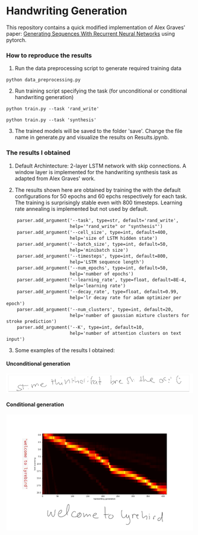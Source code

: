 # Handwriting Generation
This repository contains a quick modified implementation of Alex Graves' paper: [Generating Sequences With Recurrent Neural Networks](https://arxiv.org/abs/1308.0850) using pytorch.

### How to reproduce the results
1. Run the data preprocessing script to generate required training data 
```
python data_preprocessing.py
```

2. Run training script specifying the task (for unconditional or conditional handwriting generation)
```
python train.py --task 'rand_write'
```

```
python train.py --task 'synthesis'
```

3. The trained models will be saved to the folder 'save'. Change the file name in generate.py and visualize the results on Results.ipynb.

### The results I obtained
1. Default Archintecture: 2-layer LSTM network with skip connections. A window layer is implemented for the handwriting synthesis task as adapted from Alex Graves' work.

2. The results shown here are obtained by training the with the default configurations for 50 epochs and 60 epchs respectively for each task. The training is surprisingly stable even with 800 timesteps. Learning rate annealing is implemented but not used by default.

```
    parser.add_argument('--task', type=str, default='rand_write',
                        help='"rand_write" or "synthesis"')
    parser.add_argument('--cell_size', type=int, default=400,
                        help='size of LSTM hidden state')
    parser.add_argument('--batch_size', type=int, default=50,
                        help='minibatch size')
    parser.add_argument('--timesteps', type=int, default=800,
                        help='LSTM sequence length')
    parser.add_argument('--num_epochs', type=int, default=50,
                        help='number of epochs')
    parser.add_argument('--learning_rate', type=float, default=8E-4,
                        help='learning rate')
    parser.add_argument('--decay_rate', type=float, default=0.99,
                        help='lr decay rate for adam optimizer per epoch')
    parser.add_argument('--num_clusters', type=int, default=20,
                        help='number of gaussian mixture clusters for stroke prediction')
    parser.add_argument('--K', type=int, default=10,
                        help='number of attention clusters on text input')
```

3. Some examples of the results I obtained:

#### Unconditional generation
![Alt_text](examples/unconditional_generation.png?raw=true "Unconditional Generation")


#### Conditional generation
![Alt text](examples/conditional_generation.png?raw=true "Conditional Generation")


